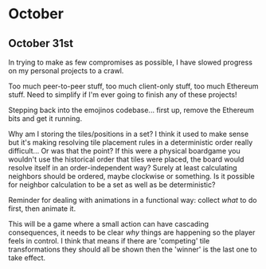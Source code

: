# October

## October 31st

In trying to make as few compromises as possible, I have slowed progress on my personal projects to a crawl.

Too much peer-to-peer stuff, too much client-only stuff, too much Ethereum stuff. Need to simplify if I'm ever going to finish any of these projects!

Stepping back into the emojinos codebase... first up, remove the Ethereum bits and get it running.

Why am I storing the tiles/positions in a set? I think it used to make sense but it's making resolving tile placement rules in a deterministic order really difficult... Or was that the point? If this were a physical boardgame you wouldn't use the historical order that tiles were placed, the board would resolve itself in an order-independent way? Surely at least calculating neighbors should be ordered, maybe clockwise or something. Is it possible for neighbor calculation to be a set as well as be deterministic?

Reminder for dealing with animations in a functional way: collect *what* to do first, then animate it.

This will be a game where a small action can have cascading consequences, it needs to be clear *why* things are happening so the player feels in control. I think that means if there are 'competing' tile transformations they should all be shown then the 'winner' is the last one to take effect.
